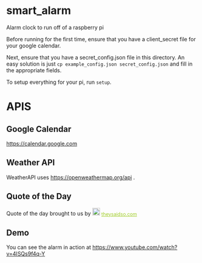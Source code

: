# smart_alarm
Alarm clock to run off of a raspberry pi

Before running for the first time, ensure that you have a client_secret file for your google calendar.

Next, ensure that you have a secret_config.json file in this directory. An easy solution is just `cp example_config.json secret_config.json` and fill in the appropriate fields. 

To setup everything for your pi, run `setup`. 

# APIS

## Google Calendar

https://calendar.google.com

## Weather API

WeatherAPI uses https://openweathermap.org/api .

## Quote of the Day

Quote of the day brought to us by 
<span style="z-index:50;font-size:0.9em;"><img
src="https://theysaidso.com/branding/theysaidso.png" height="20" width="20"
alt="theysaidso.com"/><a href="https://theysaidso.com" title="Powered by quotes
from theysaidso.com" style="color: #9fcc25; margin-left: 4px; vertical-align:
middle;">theysaidso.com</a></span>

## Demo

You can see the alarm in action at https://www.youtube.com/watch?v=4ISQs9f4q-Y

